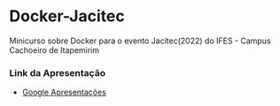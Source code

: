# Docker-Jacitec
Minicurso sobre Docker para o evento Jacitec(2022) do IFES - Campus Cachoeiro de Itapemirim

### Link da Apresentação
 - [Google Apresentações](https://docs.google.com/presentation/d/1-ucBZgU7wDdOtvQEZzCNAvlyN1nIWXhC/edit?usp=sharing&ouid=101197531900776078727&rtpof=true&sd=true)

